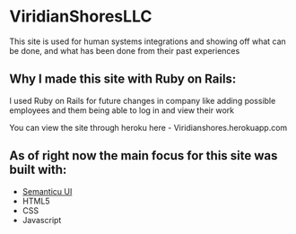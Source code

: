 <h1>ViridianShoresLLC</h1>

This site is used for human systems integrations and showing off what can be done, and what has been done from their past experiences

<h2>Why I made this site with Ruby on Rails:</h2>

I used Ruby on Rails for future changes in company like adding possible employees and them being able to log in and view their work

You can view the site through heroku here - Viridianshores.herokuapp.com

<h2>As of right now the main focus for this site was built with: <br></h2>
<ul>
<li><a href="semantic-ui.com">Semanticu UI</a> <br></li>
<li>HTML5<br></li>
  <li>CSS<br></li>
  <li>Javascript</li>
</ul>

